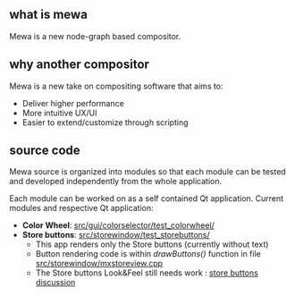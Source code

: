 ## what is mewa
Mewa is a new node-graph based compositor.

## why another compositor
Mewa is a new take on compositing software that aims to:
- Deliver higher performance
- More intuitive UX/UI
- Easier to extend/customize through scripting

## source code
Mewa source is organized into modules so that each module can be tested and developed independently from the whole application.

Each module can be worked on as a self contained Qt application. Current modules and respective Qt application:
- **Color Wheel**: [src/gui/colorselector/test_colorwheel/](src/gui/colorselector/test_colorwheel/)
- **Store buttons**: [src/storewindow/test_storebuttons/](src/storewindow/test_storebuttons/)
  - This app renders only the Store buttons (currently without text)
  - Button rendering code is within *drawButtons()* function in file [src/storewindow/mxstoreview.cpp](src/storewindow/mxstoreview.cpp) 
  - The Store buttons Look&Feel still needs work : [store buttons discussion](https://github.com/Mewatools/mewa-artwork/discussions/5)
